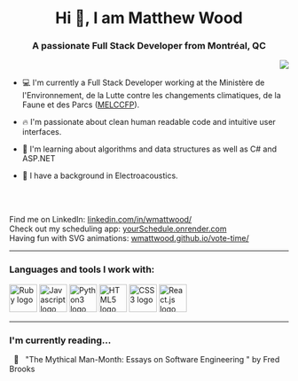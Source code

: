 <h1 align="center">Hi 👋, I am Matthew Wood </h1>
<h3 align="center">A passionate Full Stack Developer from Montréal, QC</h3> 
<img align="right" src="https://media4.giphy.com/media/qgQUggAC3Pfv687qPC/giphy.gif?cid=ecf05e47jng7y46q5cf5s82mclj38rr5syvkk9kiy179d2tx&rid=giphy.gif&ct=g">
<br>

- 💻 I'm currently a Full Stack Developer working at the Ministère de l'Environnement, de la Lutte contre les changements climatiques, de la Faune et des Parcs (<a href="https://www.environnement.gouv.qc.ca/">MELCCFP</a>).

<!--- - 💻 I'm currently working as a volunteer at a local maker space to help build <a href="https://github.com/lespacemaker/hackathon/tree/main/zoho-crm-api-connector">a RFID/FOB system</a> on top of Raspberry Pi devices with a Python backend. --->

- 🔥 I'm passionate about clean human readable code and intuitive user interfaces.
  
-  📖 I'm learning about algorithms and data structures as well as C# and ASP.NET

-  🎹 I have a background in Electroacoustics.
<br>
<br>

Find me on LinkedIn: <a href="https://www.linkedin.com/in/wmattwood/" target="_blank">linkedin.com/in/wmattwood/</a> \
Check out my scheduling app: <a href="https://yourschedule.onrender.com/" target="_blank">yourSchedule.onrender.com</a> \
Having fun with SVG animations: <a href="https://wmattwood.github.io/vote-time/" target="_blank">wmattwood.github.io/vote-time/</a> 

---

### Languages and tools I work with:
<p align="left">
  
  <a href="https://ruby-doc.org/core-3.0.1/" target="_blank" rel="noreferrer">
  <img width="50px" src="https://cdn.jsdelivr.net/gh/devicons/devicon/icons/ruby/ruby-original.svg" alt="Ruby logo"/></a>
  
  <a href="https://developer.mozilla.org/en-US/docs/Web/JavaScript" target="_blank" rel="noreferrer">
  <img width="50px" src="https://cdn.jsdelivr.net/gh/devicons/devicon/icons/javascript/javascript-original.svg" alt="Javascript logo"/></a>

  <a href="https://docs.python.org/3/library/index.html" target="_blank" rel="noreferrer">
  <img width="50px" src="https://cdn.jsdelivr.net/gh/devicons/devicon/icons/python/python-original.svg" alt="Python3 logo"/></a>

  <!--- <a href="https://git-scm.com/" target="_blank" rel="noreferrer">
  <img width="50px" src="https://www.vectorlogo.zone/logos/git-scm/git-scm-icon.svg" alt="Git logo" /> </a> --->
  
  <a href="https://developer.mozilla.org/en-US/docs/Web/HTML" target="_blank" rel="noreferrer">
  <img width="50px" src="https://cdn.jsdelivr.net/gh/devicons/devicon/icons/html5/html5-plain-wordmark.svg" alt="HTML5 logo"/></a>
  
  <a href="https://developer.mozilla.org/en-US/docs/Web/CSS" target="_blank" rel="noreferrer">
  <img width="50px" src="https://cdn.jsdelivr.net/gh/devicons/devicon/icons/css3/css3-plain-wordmark.svg" alt="CSS3 logo"/></a>  
  
  <!--- <a href="https://www.mongodb.com/" target="_blank" rel="noreferrer">
  <img width="50px" src="https://cdn.jsdelivr.net/gh/devicons/devicon/icons/mongodb/mongodb-original-wordmark.svg" alt="Mongodb logo" /></a> --->
  
  <!--- <a href="https://expressjs.com/en/4x/api.html" target="_blank" rel="noreferrer">
  <img width="50px" src="https://cdn.jsdelivr.net/gh/devicons/devicon/icons/express/express-original-wordmark.svg" alt="Express.js logo"/></a> --->
  
  <a href="https://react.dev/reference/react" target="_blank" rel="noreferrer">
  <img width="50px" src="https://cdn.jsdelivr.net/gh/devicons/devicon/icons/react/react-original-wordmark.svg" alt="React.js logo"/></a>
  
  <!--- <a href="https://nodejs.org/dist/latest-v18.x/docs/api/http.html" target="_blank" rel="noreferrer">
  <img width="50px" src="https://cdn.jsdelivr.net/gh/devicons/devicon/icons/nodejs/nodejs-original.svg" alt="Node.js logo"/></a> --->

</p>

---



<!---### I'm currently reading...
&nbsp; 📖 &nbsp; "The Pragmatic Programmmer, 20th Anniversary Edition" by Andrew Hunt and David Thomas--->
### I'm currently reading...
&nbsp; 📖 &nbsp; "The Mythical Man-Month: Essays on Software Engineering " by Fred Brooks

